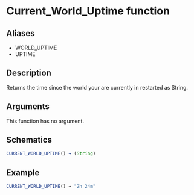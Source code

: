 # Current_World_Uptime function

## Aliases

- WORLD_UPTIME
- UPTIME

## Description

Returns the time since the world your are currently in restarted as String.

## Arguments

This function has no argument.

## Schematics

```js
CURRENT_WORLD_UPTIME() → (String)
```

## Example

```js
CURRENT_WORLD_UPTIME() → "2h 24m"
```
